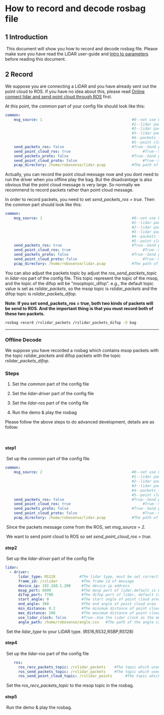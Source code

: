 # How to record and decode rosbag file



## 1 Introduction

​	This document will show you how to record and decode rosbag file. Please make sure you have read the LiDAR user-guide and [Intro to parameters](doc/intro/parameter_intro.md) before reading this document.



## 2 Record

We suppose you are connecting a LiDAR and you have already sent out the point cloud to ROS.  If you have no idea about this, please read [Online connect lidar and send point cloud through ROS](doc/howto/how_to_online_send_point_cloud_ros.md) first.

At this point, the *common* part of your config file should look like this: 

```yaml
common:
    msg_source: 1                                         #0--not use Lidar
                                                          #1--lidar packet message come from online lidar
                                                          #2--lidar packet message come from ROS
                                                          #3--lidar packet message come from Pcap bag
                                                          #4--packets from Protobuf-UDP
                                                          #5--point cloud from Protobuf-UDP
    send_packets_ros: false                               #True--Send packet through ROS(Used to record packet)
    send_point_cloud_ros: true                                 #True--Send point cloud through ROS
    send_packets_proto: false                             #True--Send packets through Protobuf-UDP
    send_point_cloud_proto: false                              #True--Send point cloud through Protobuf-UDP
    pcap_directory: /home/robosense/lidar.pcap            #The path of pcap file
```

Actually, you can record the point cloud message now and you dont need to run the driver when you offline play the bag. But the disadvantage is also obvious that the point cloud message is very large. So normally we recommend to record packets rather than point cloud message. 

In order to record packets, you need to set *send_packets_ros = true*. Then the *common* part should look like this: 

```yaml
common:
    msg_source: 1                                         #0--not use Lidar
                                                          #1--lidar packet message come from online lidar
                                                          #2--lidar packet message come from ROS
                                                          #3--lidar packet message come from Pcap bag
                                                          #4--packets from Protobuf-UDP
                                                          #5--point cloud from Protobuf-UDP
    send_packets_ros: true                                #True--Send packet through ROS(Used to record packet)
    send_point_cloud_ros: true                                 #True--Send point cloud through ROS
    send_packets_proto: false                             #True--Send packets through Protobuf-UDP
    send_point_cloud_proto: false                              #True--Send point cloud through Protobuf-UDP
    pcap_directory: /home/robosense/lidar.pcap            #The path of pcap file
```

You can also adjust the packets topic by adjust the *ros_send_packets_topic* in *lidar-ros* part of the config file. This topic represent the topic of the msop, and the topic of the difop will be "msoptopic_difop". e.g., the default topic value is set as *rslidar_packets*, so the msop topic is *rslidar_packets* and the difop topic is *rslidar_packets_difop*. 

**Note:  If you set send_packets_ros = true, both two kinds of packets will be send to ROS. And the important thing is that you must record both of these two packets.**

```sh
rosbag record /rslidar_packets /rslidar_packets_difop -O bag
```





---

### Offline Decode

We suppose you have recorded a rosbag which contains msop packets with the topic *rslidar_packets* and difop packets with the topic *rslidar_packets_difop*.



### Steps

1. Set the *common* part of the config file

2. Set the *lidar-driver* part of the config file

3. Set the *lidar-ros* part of the config file

4. Run the demo & play the rosbag



Please follow the above steps to do advanced development, details are as follow:

​	

#### step1

​	Set up the *common* part of the config file.

```yaml
common:
    msg_source: 2                                         #0--not use Lidar
                                                          #1--lidar packet message come from online lidar
                                                          #2--lidar packet message come from ROS
                                                          #3--lidar packet message come from Pcap bag
                                                          #4--packets from Protobuf-UDP
                                                          #5--point cloud from Protobuf-UDP
    send_packets_ros: false                               #True--Send packet through ROS(Used to record packet)
    send_point_cloud_ros: true                                 #True--Send point cloud through ROS
    send_packets_proto: false                             #True--Send packets through Protobuf-UDP
    send_point_cloud_proto: false                              #True--Send point cloud through Protobuf-UDP
    pcap_directory: /home/robosense/lidar.pcap            #The path of pcap file
```

​	Since the packets message come from the ROS, set *msg_source = 2*. 

​	We want to send point cloud to ROS so set *send_point_cloud_ros = true*.



#### step2

​	Set up the *lidar-driver* part of the config file

```yaml
lidar:
  - driver:
      lidar_type: RS128           #The lidar type, must be set correctly
      frame_id: /rslidar           #The frame id of message
      device_ip: 192.168.1.200     #The device ip address
      msop_port: 6699              #The mosp port of lidar,default is 6699
      difop_port: 7788             #The difop port of lidar, default is 7788
      start_angle: 0               #The start angle of point cloud area
      end_angle: 360               #The end angle of point cloud area
      min_distance: 0.2            #The minimum distance of point cloud area
      max_distance: 200            #The maximum distance of point cloud area
      use_lidar_clock: false       #True--Use the lidar clock as the message timestamp;False-- Use the system clock as the time stamp  
      angle_path: /home/robosense/angle.csv   #The path of the angle calibration file. For latest version lidars, there is no need to use this file.
```

​	Set the *lidar_type*  to your LiDAR type. (RS16,RS32,RSBP,RS128)



#### step4

​	Set up the *lidar-ros* part of the config file

```yaml
    ros:
      ros_recv_packets_topic: /rslidar_packets    #The topic which used to reveice lidar packets from ROS
      ros_send_packets_topic: /rslidar_packets    #The topic which used to send lidar packets through ROS
      ros_send_point_cloud_topic: /rslidar_points      #The topic which used to send point cloud through ROS
```

​	Set the *ros_recv_packets_topic*  to the msop topic in the rosbag.



#### step5

​	Run the demo & play the rosbag.



 